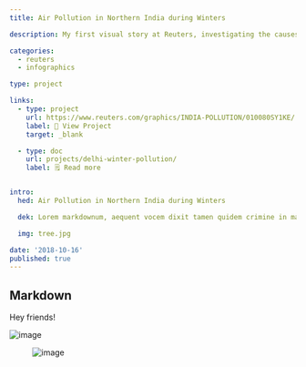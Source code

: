 ```yaml
---
title: Air Pollution in Northern India during Winters

description: My first visual story at Reuters, investigating the causes behind the air quality crisis in northern India every winter and its extent, using data collected from air quality monitors, satellite imagery from NASA and photographic evidence.

categories:
  - reuters
  - infographics

type: project

links: 
  - type: project
    url: https://www.reuters.com/graphics/INDIA-POLLUTION/010080SY1KE/
    label: 📔 View Project
    target: _blank

  - type: doc
    url: projects/delhi-winter-pollution/
    label: 🗒️ Read more


intro:
  hed: Air Pollution in Northern India during Winters

  dek: Lorem markdownum, aequent vocem dixit tamen quidem crimine in maris protinus moror telluris magno, marinae Latonae. Opaca tamquam ligari! Proxima bellare te tractata Atrides exercet.

  img: tree.jpg

date: '2018-10-16'
published: true
---
```




## Markdown

<script>
  import Container from '$lib/components/ui/Container/index.svelte';

</script>

<Container width="sm">

Hey friends!

![image](/media/tree.jpg)

</Container>

<figure>

![image](/media/page.png)

</figure>
